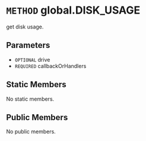 # `METHOD` global.DISK_USAGE
get disk usage.

## Parameters
* `OPTIONAL` drive 
* `REQUIRED` callbackOrHandlers 

## Static Members
No static members.

## Public Members
No public members.
